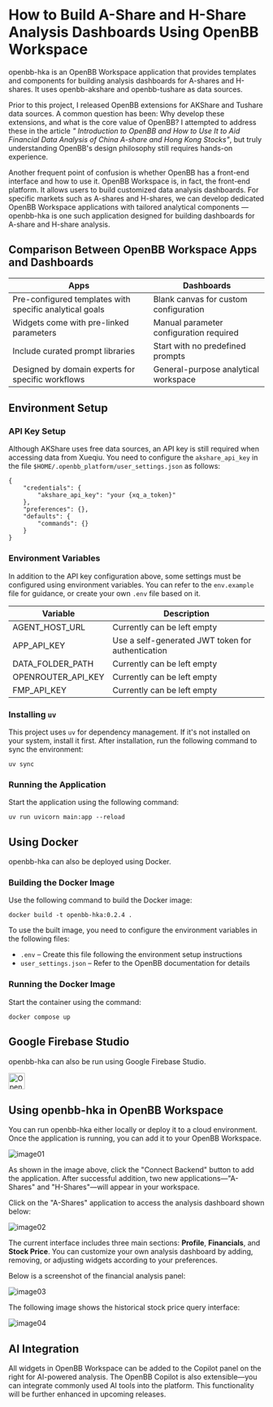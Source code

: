 # How to Build A-Share and H-Share Analysis Dashboards Using OpenBB Workspace

openbb-hka is an OpenBB Workspace application that provides templates and components for building analysis dashboards for A-shares and H-shares. It uses openbb-akshare and openbb-tushare as data sources.

Prior to this project, I released OpenBB extensions for AKShare and Tushare data sources. A common question has been: Why develop these extensions, and what is the core value of OpenBB? I attempted to address these in the article *" Introduction to OpenBB and How to Use It to Aid Financial Data Analysis of China A-share and Hong Kong Stocks"*, but truly understanding OpenBB's design philosophy still requires hands-on experience.

Another frequent point of confusion is whether OpenBB has a front-end interface and how to use it. OpenBB Workspace is, in fact, the front-end platform. It allows users to build customized data analysis dashboards. For specific markets such as A-shares and H-shares, we can develop dedicated OpenBB Workspace applications with tailored analytical components — openbb-hka is one such application designed for building dashboards for A-share and H-share analysis.

## Comparison Between OpenBB Workspace Apps and Dashboards

| **Apps**                                          | **Dashboards**                    |
| ------------------------------------------------------- | --------------------------------------- |
| Pre-configured templates with specific analytical goals | Blank canvas for custom configuration   |
| Widgets come with pre-linked parameters                 | Manual parameter configuration required |
| Include curated prompt libraries                        | Start with no predefined prompts        |
| Designed by domain experts for specific workflows       | General-purpose analytical workspace    |

## Environment Setup

### API Key Setup

Although AKShare uses free data sources, an API key is still required when accessing data from Xueqiu. You need to configure the `akshare_api_key` in the file `$HOME/.openbb_platform/user_settings.json` as follows:

```
{
    "credentials": {
        "akshare_api_key": "your {xq_a_token}"
    },
    "preferences": {},
    "defaults": {
        "commands": {}
    }
}
```

### Environment Variables

In addition to the API key configuration above, some settings must be configured using environment variables. You can refer to the `env.example` file for guidance, or create your own `.env` file based on it.

| Variable             | Description                                       |
| -------------------- | ------------------------------------------------- |
| AGENT\_HOST\_URL     | Currently can be left empty                       |
| APP\_API\_KEY        | Use a self-generated JWT token for authentication |
| DATA\_FOLDER\_PATH   | Currently can be left empty                       |
| OPENROUTER\_API\_KEY | Currently can be left empty                       |
| FMP\_API\_KEY        | Currently can be left empty                       |

### Installing `uv`

This project uses `uv` for dependency management. If it's not installed on your system, install it first. After installation, run the following command to sync the environment:

```
uv sync
```

### Running the Application

Start the application using the following command:

```
uv run uvicorn main:app --reload
```

## Using Docker

openbb-hka can also be deployed using Docker.

### Building the Docker Image

Use the following command to build the Docker image:

```
docker build -t openbb-hka:0.2.4 .
```

To use the built image, you need to configure the environment variables in the following files:

* `.env` – Create this file following the environment setup instructions
* `user_settings.json` – Refer to the OpenBB documentation for details

### Running the Docker Image

Start the container using the command:

```
docker compose up
```

## Google Firebase Studio

openbb-hka can also be run using Google Firebase Studio.

<a href="https://idx.google.com/new?template=https://github.com/finanalyzer/openbb-hka">
  <picture>
    <source
      media="(prefers-color-scheme: dark)"
      srcset="https://cdn.idx.dev/btn/open_dark_32.svg">
    <source
      media="(prefers-color-scheme: light)"
      srcset="https://cdn.idx.dev/btn/open_light_32.svg">
    <img
      height="32"
      alt="Open in IDX"
      src="https://cdn.idx.dev/btn/open_purple_32.svg">
  </picture>
</a>

## Using openbb-hka in OpenBB Workspace

You can run openbb-hka either locally or deploy it to a cloud environment. Once the application is running, you can add it to your OpenBB Workspace.

![image01](docs/images/openbb_hka01.png)

As shown in the image above, click the "Connect Backend" button to add the application. After successful addition, two new applications—"A-Shares" and "H-Shares"—will appear in your workspace.

Click on the "A-Shares" application to access the analysis dashboard shown below:

![image02](docs/images/openbb_hka02.png)

The current interface includes three main sections: **Profile**, **Financials**, and **Stock Price**. You can customize your own analysis dashboard by adding, removing, or adjusting widgets according to your preferences.

Below is a screenshot of the financial analysis panel:

![image03](docs/images/openbb_hka03.png)

The following image shows the historical stock price query interface:

![image04](docs/images/openbb_hka04.png)

## AI Integration

All widgets in OpenBB Workspace can be added to the Copilot panel on the right for AI-powered analysis. The OpenBB Copilot is also extensible—you can integrate commonly used AI tools into the platform. This functionality will be further enhanced in upcoming releases.

